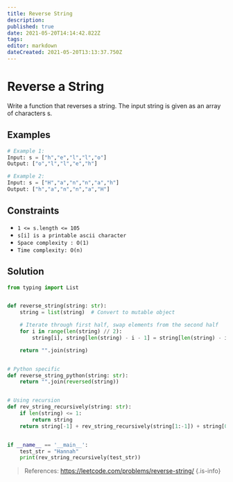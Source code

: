 ```yaml
---
title: Reverse String
description: 
published: true
date: 2021-05-20T14:14:42.822Z
tags: 
editor: markdown
dateCreated: 2021-05-20T13:13:37.750Z
---
```


# Reverse a String
Write a function that reverses a string. The input string is given as an array of characters s.

## Examples
```python
# Example 1:
Input: s = ["h","e","l","l","o"]
Output: ["o","l","l","e","h"]

# Example 2:
Input: s = ["H","a","n","n","a","h"]
Output: ["h","a","n","n","a","H"]
```

## Constraints
* `1 <= s.length <= 105`
* `s[i] is a printable ascii character`
* `Space complexity : O(1)`
* `Time complexity: O(n)`

## Solution
```python
from typing import List


def reverse_string(string: str):
    string = list(string)  # Convert to mutable object

    # Iterate through first half, swap elements from the second half
    for i in range(len(string) // 2):
        string[i], string[len(string) - i - 1] = string[len(string) - i - 1], string[i]

    return "".join(string)


# Python specific
def reverse_string_python(string: str):
    return "".join(reversed(string))


# Using recursion
def rev_string_recursively(string: str):
    if len(string) <= 1:
        return string
    return string[-1] + rev_string_recursively(string[1:-1]) + string[0]


if __name__ == '__main__':
    test_str = "Hannah"
    print(rev_string_recursively(test_str))

```

> References: https://leetcode.com/problems/reverse-string/
{.is-info}
